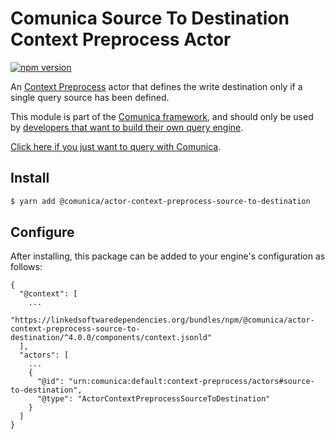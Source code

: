 # Comunica Source To Destination Context Preprocess Actor

[![npm version](https://badge.fury.io/js/%40comunica%2Factor-context-preprocess-source-to-destination.svg)](https://www.npmjs.com/package/@comunica/actor-context-preprocess-source-to-destination)

An [Context Preprocess](https://github.com/comunica/comunica/tree/master/packages/bus-context-preprocess) actor
that defines the write destination only if a single query source has been defined.

This module is part of the [Comunica framework](https://github.com/comunica/comunica),
and should only be used by [developers that want to build their own query engine](https://comunica.dev/docs/modify/).

[Click here if you just want to query with Comunica](https://comunica.dev/docs/query/).

## Install

```bash
$ yarn add @comunica/actor-context-preprocess-source-to-destination
```

## Configure

After installing, this package can be added to your engine's configuration as follows:
```text
{
  "@context": [
    ...
    "https://linkedsoftwaredependencies.org/bundles/npm/@comunica/actor-context-preprocess-source-to-destination/^4.0.0/components/context.jsonld"
  ],
  "actors": [
    ...
    {
      "@id": "urn:comunica:default:context-preprocess/actors#source-to-destination",
      "@type": "ActorContextPreprocessSourceToDestination"
    }
  ]
}
```
